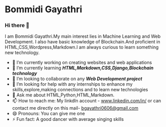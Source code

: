 # Bommidi Gayathri #

### Hi there 👋

I am Bommidi Gayathri.My main interest lies in Machine Learning and Web Development. I also have basic knowledge of Blockchain.And proficient in HTML,CSS,Wordpress,Markdown.I am always curious to learn something new technology.


- 🔭 I’m currently working on creating websites and web applications
- 🌱 I’m currently learning ***HTML,Markdown,CSS,Django,Blockchain technology***
- 👯 I’m looking to collaborate on any ***Web Development project***
- 🤔 I’m looking for help with any internships to enhance my skills,explore,making connections and to learn new technologies 
- 💬 Ask me about HTML,Python,HTML,Markdown.
- 📫 How to reach me: My linkdln account - www.linkedin.com/in/ or can contact me directly on this mail- bgayathri0606@gmail.com
- 😄 Pronouns: You can give me one
- ⚡ Fun fact: A good dancer with average singing skills

